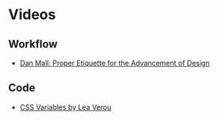 # Videos

## Workflow
- [Dan Mall: Proper Etiquette for the Advancement of Design](https://www.youtube.com/watch?v=tuvgYHDCU7w)

## Code
- [CSS Variables by Lea Verou](https://www.youtube.com/watch?v=2an6-WVPuJU)
